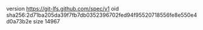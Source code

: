 version https://git-lfs.github.com/spec/v1
oid sha256:2d71ba205da39f7fb7db0352396702fed94f95520718556fe8e550e4d0a73b2e
size 14967
